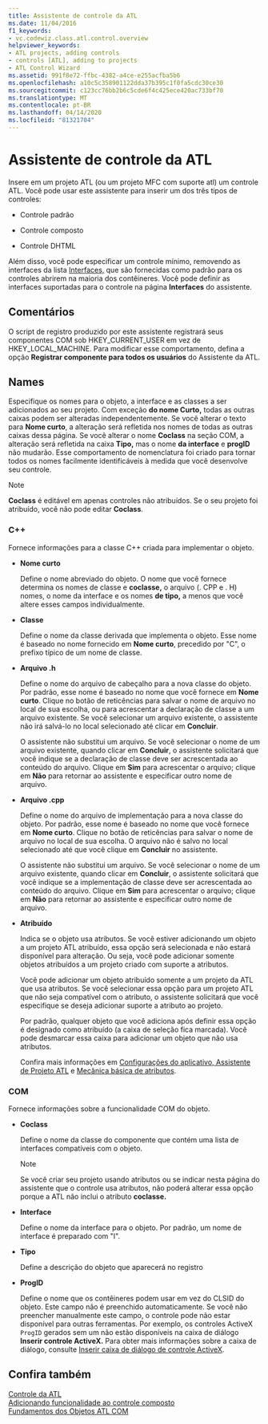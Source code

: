 ```yaml
---
title: Assistente de controle da ATL
ms.date: 11/04/2016
f1_keywords:
- vc.codewiz.class.atl.control.overview
helpviewer_keywords:
- ATL projects, adding controls
- controls [ATL], adding to projects
- ATL Control Wizard
ms.assetid: 991f8e72-ffbc-4382-a4ce-e255acfba5b6
ms.openlocfilehash: a10c5c358901122dda37b395c1f0fa5cdc30ce30
ms.sourcegitcommit: c123cc76bb2b6c5cde6f4c425ece420ac733bf70
ms.translationtype: MT
ms.contentlocale: pt-BR
ms.lasthandoff: 04/14/2020
ms.locfileid: "81321704"
---
```

# <a name="atl-control-wizard"></a>Assistente de controle da ATL

Insere em um projeto ATL (ou um projeto MFC com suporte atl) um controle ATL. Você pode usar este assistente para inserir um dos três tipos de controles:

- Controle padrão

- Controle composto

- Controle DHTML

Além disso, você pode especificar um controle mínimo, removendo as interfaces da lista [Interfaces,](../../atl/reference/interfaces-atl-control-wizard.md) que são fornecidas como padrão para os controles abrirem na maioria dos contêineres. Você pode definir as interfaces suportadas para o controle na página **Interfaces** do assistente.

## <a name="remarks"></a>Comentários

O script de registro produzido por este assistente registrará seus componentes COM sob HKEY_CURRENT_USER em vez de HKEY_LOCAL_MACHINE. Para modificar esse comportamento, defina a opção **Registrar componente para todos os usuários** do Assistente da ATL.

## <a name="names"></a>Names

Especifique os nomes para o objeto, a interface e as classes a ser adicionados ao seu projeto. Com exceção **do nome Curto,** todas as outras caixas podem ser alteradas independentemente. Se você alterar o texto para **Nome curto**, a alteração será refletida nos nomes de todas as outras caixas dessa página. Se você alterar o nome **Coclass** na seção COM, a alteração será refletida na caixa **Tipo,** mas o nome **da interface** e **progID** não mudarão. Esse comportamento de nomenclatura foi criado para tornar todos os nomes facilmente identificáveis à medida que você desenvolve seu controle.

> [!NOTE]
> **Coclass** é editável em apenas controles não atribuídos. Se o seu projeto foi atribuído, você não pode editar **Coclass**.

### <a name="c"></a>C++

Fornece informações para a classe C++ criada para implementar o objeto.

- **Nome curto**

   Define o nome abreviado do objeto. O nome que você fornece determina os nomes de classe e **coclasse,** o arquivo (. CPP e . H) nomes, o nome da interface e os nomes **de tipo,** a menos que você altere esses campos individualmente.

- **Classe**

   Define o nome da classe derivada que implementa o objeto. Esse nome é baseado no nome fornecido em **Nome curto**, precedido por "C", o prefixo típico de um nome de classe.

- **Arquivo .h**

   Define o nome do arquivo de cabeçalho para a nova classe do objeto. Por padrão, esse nome é baseado no nome que você fornece em **Nome curto**. Clique no botão de reticências para salvar o nome de arquivo no local de sua escolha, ou para acrescentar a declaração de classe a um arquivo existente. Se você selecionar um arquivo existente, o assistente não irá salvá-lo no local selecionado até clicar em **Concluir**.

   O assistente não substitui um arquivo. Se você selecionar o nome de um arquivo existente, quando clicar em **Concluir**, o assistente solicitará que você indique se a declaração de classe deve ser acrescentada ao conteúdo do arquivo. Clique em **Sim** para acrescentar o arquivo; clique em **Não** para retornar ao assistente e especificar outro nome de arquivo.

- **Arquivo .cpp**

   Define o nome do arquivo de implementação para a nova classe do objeto. Por padrão, esse nome é baseado no nome que você fornece em **Nome curto**. Clique no botão de reticências para salvar o nome de arquivo no local de sua escolha. O arquivo não é salvo no local selecionado até que você clique em **Concluir** no assistente.

   O assistente não substitui um arquivo. Se você selecionar o nome de um arquivo existente, quando clicar em **Concluir**, o assistente solicitará que você indique se a implementação de classe deve ser acrescentada ao conteúdo do arquivo. Clique em **Sim** para acrescentar o arquivo; clique em **Não** para retornar ao assistente e especificar outro nome de arquivo.

- **Atribuído**

   Indica se o objeto usa atributos. Se você estiver adicionando um objeto a um projeto ATL atribuído, essa opção será selecionada e não estará disponível para alteração. Ou seja, você pode adicionar somente objetos atribuídos a um projeto criado com suporte a atributos.

   Você pode adicionar um objeto atribuído somente a um projeto da ATL que usa atributos. Se você selecionar essa opção para um projeto ATL que não seja compatível com o atributo, o assistente solicitará que você especifique se deseja adicionar suporte a atributo ao projeto.

   Por padrão, qualquer objeto que você adiciona após definir essa opção é designado como atribuído (a caixa de seleção fica marcada). Você pode desmarcar essa caixa para adicionar um objeto que não usa atributos.

   Confira mais informações em [Configurações do aplicativo, Assistente de Projeto ATL](../../atl/reference/application-settings-atl-project-wizard.md) e [Mecânica básica de atributos](../../windows/basic-mechanics-of-attributes.md).

### <a name="com"></a>COM

Fornece informações sobre a funcionalidade COM do objeto.

- **Coclass**

   Define o nome da classe do componente que contém uma lista de interfaces compatíveis com o objeto.

   > [!NOTE]
   > Se você criar seu projeto usando atributos ou se indicar nesta página do assistente que o controle usa atributos, não poderá alterar essa opção porque a ATL não inclui o atributo **coclasse.**

- **Interface**

   Define o nome da interface para o objeto. Por padrão, um nome de interface é preparado com "I".

- **Tipo**

   Define a descrição do objeto que aparecerá no registro

- **ProgID**

   Define o nome que os contêineres podem usar em vez do CLSID do objeto. Este campo não é preenchido automaticamente. Se você não preencher manualmente este campo, o controle pode não estar disponível para outras ferramentas. Por exemplo, os controles ActiveX `ProgID` gerados sem um não estão disponíveis na caixa de diálogo **Inserir controle ActiveX.** Para obter mais informações sobre a caixa de diálogo, consulte [Inserir caixa de diálogo de controle ActiveX](../../windows/insert-activex-control-dialog-box.md).

## <a name="see-also"></a>Confira também

[Controle da ATL](../../atl/reference/adding-an-atl-control.md)<br/>
[Adicionando funcionalidade ao controle composto](../../atl/adding-functionality-to-the-composite-control.md)<br/>
[Fundamentos dos Objetos ATL COM](../../atl/fundamentals-of-atl-com-objects.md)
